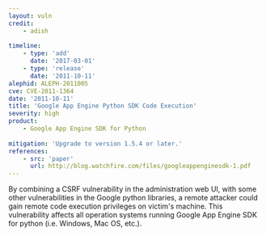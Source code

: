 ```yaml
---
layout: vuln
credit:
    - adish
    
timeline:
    - type: 'add'
      date: '2017-03-01'
    - type: 'release'
      date: '2011-10-11' 
alephid: ALEPH-2011005
cve: CVE-2011-1364
date: '2011-10-11'
title: 'Google App Engine Python SDK Code Execution'
severity: high
product:
    - Google App Engine SDK for Python
    
mitigation: 'Upgrade to version 1.5.4 or later.'
references:
    - src: 'paper'
      url: http://blog.watchfire.com/files/googleappenginesdk-1.pdf
---
```

By combining a CSRF vulnerability in the administration web UI, with some other vulnerabilities in the Google python libraries, a remote attacker could gain remote code execution privileges on victim's machine. This vulnerability affects all operation systems running Google App Engine SDK for python (i.e. Windows, Mac OS, etc.).
